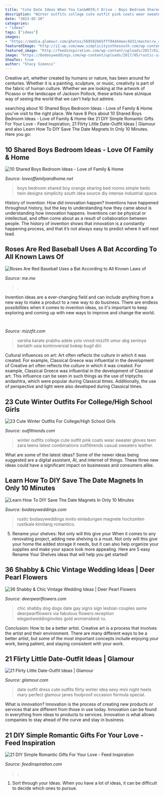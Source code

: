 ```yaml
---
title: "Cute Date Ideas When You Can&#039;t Drive - Boys Bedroom Shared Boy Orange Sharing Bed Rooms Simple Beds Twin Designs Simplicity South Idea Source Diy Intense Industrial Space"
description: "Winter outfits college cute outfit pink coats wear sweater gloves teen zara teens latest combinations outfittrends casual sweaters leather"
date: "2023-02-20"
categories:
- "ideas"
tags: ["ideas"]
images:
- "https://media.glamour.com/photos/569582b65fff94d44eec4d31/master/w_400%2Cc_limit/fashion-2012-11-cream-mini-dress-embellished-collar-black-mary-janes-main.jpg"
featuredImage: "http://i2.wp.com/www.simplicityinthesouth.com/wp-content/uploads/2012/10/Boys-orange-and-blue-shared-bedroom-by-Simplicity-In-The-South..jpg?resize=600%2C823"
featured_image: "http://feedinspiration.com/wp-content/uploads/2017/01/Date-Night-Jar.jpg"
image: "https://bodasyweddings.com/wp-content/uploads/2017/05/rustic-save-the-date-magnets.jpg"
ShowToc: true
author: "Stacy Simonis"
---
```



Creative art, whether created by humans or nature, has been around for centuries. Whether it is a painting, sculpture, or music, creativity is part of the fabric of human culture. Whether we are looking at the artwork of Picasso or the landscape of Jackson Pollock, these artists have aUnique way of seeing the world that we can't help but admire.

	

		
searching about 10 Shared Boys Bedroom Ideas - Love of Family &amp; Home you've visit to the right place. We have 8 Pics about 10 Shared Boys Bedroom Ideas - Love of Family &amp; Home like 21 DIY Simple Romantic Gifts For Your Love - Feed Inspiration, 21 Flirty Little Date-Outfit Ideas | Glamour and also Learn How To DIY Save The Date Magnets In Only 10 Minutes. Here you go:
		
    
## 10 Shared Boys Bedroom Ideas - Love Of Family &amp; Home

<img loading=lazy src="http://i2.wp.com/www.simplicityinthesouth.com/wp-content/uploads/2012/10/Boys-orange-and-blue-shared-bedroom-by-Simplicity-In-The-South..jpg?resize=600%2C823" onerror="this.onerror=null;this.src='https://tse2.mm.bing.net/th?id=OIP.zOwY57pwSKqV-FbLOIpHVQHaKK&amp;pid=15.1';" alt="10 Shared Boys Bedroom Ideas - Love of Family &amp; Home">

_Source: loveoffamilyandhome.net_

>boys bedroom shared boy orange sharing bed rooms simple beds twin designs simplicity south idea source diy intense industrial space. 

	

History of invention: How did innovation happen?
Inventions have happened throughout history, but the key to understanding how they came about is understanding how innovation happens. Inventions can be physical or intellectual, and often come about as a result of collaboration between people. The history of invention shows that innovation is a constantly happening process, and that it’s not always easy to predict where it will next lead.

    
## Roses Are Red Baseball Uses A Bat According To All Known Laws Of

<img loading=lazy src="https://pics.me.me/thumb_roses-are-red-baseball-uses-a-bat-according-to-all-63456518.png" onerror="this.onerror=null;this.src='https://tse2.mm.bing.net/th?id=OIP.LvokjBqbfCYlerI-d8xtbwAAAA&amp;pid=15.1';" alt="Roses Are Red Baseball Uses a Bat According to All Known Laws of">

_Source: me.me_

>. 

	

Invention ideas are a ever-changing field and can include anything from a new way to make a product to a new way to do business. There are endless possibilities when it comes to invention ideas, so it's important to keep exploring and coming up with new ways to improve and change the world.

    
## 

<img loading=lazy src="http://mizzfit.com/Public/Files/post/varsha_1493939c_f29c88d0fb.jpg" onerror="this.onerror=null;this.src='https://tse3.mm.bing.net/th?id=OIP.pMVrbBgEOcXpiP-h88q4SwAAAA&amp;pid=15.1';" alt="">

_Source: mizzfit.com_

>varsha karate prabhu adele yolo vinod mizzfit umur abg seninya berlatih usia kontroversial bokep bugil diri. 

	

Cultural influences on art: Art often reflects the culture in which it was created. For example, Classical Greece was influential in the development of
Creative art often reflects the culture in which it was created. For example, Classical Greece was influential in the development of Classical art. This influence can be seen in such things as the use of triptychs andashtra, which were popular during Classical times. Additionally, the use of perspective and light were also developed during Classical times.

    
## 23 Cute Winter Outfits For College/High School Girls

<img loading=lazy src="https://www.outfittrends.com/wp-content/uploads/2015/01/zara-pink-coats-sweaterslook-main-single.jpg" onerror="this.onerror=null;this.src='https://tse4.mm.bing.net/th?id=OIP.d1H7Pw52_j-ehsOxD4cCoAAAAA&amp;pid=15.1';" alt="23 Cute Winter Outfits For College/High School Girls">

_Source: outfittrends.com_

>winter outfits college cute outfit pink coats wear sweater gloves teen zara teens latest combinations outfittrends casual sweaters leather. 

	

What are some of the latest ideas?
Some of the newer ideas being suggested are a digital assistant, AI, and internet of things. These three new ideas could have a significant impact on businesses and consumers alike.

    
## Learn How To DIY Save The Date Magnets In Only 10 Minutes

<img loading=lazy src="https://bodasyweddings.com/wp-content/uploads/2017/05/rustic-save-the-date-magnets.jpg" onerror="this.onerror=null;this.src='https://tse4.mm.bing.net/th?id=OIP.lepUSdDXvogBglJf_MKGOQHaJ4&amp;pid=15.1';" alt="Learn How To DIY Save The Date Magnets In Only 10 Minutes">

_Source: bodasyweddings.com_

>rustic bodasyweddings invito einladungen magnete hochzeiten rustikale kinnlang romantico. 

	

5. Rename your shelves: Not only will this give your
When it comes to any renovating project, adding new shelving is a must. Not only will this give your home the added storage it needs, but it can also help organize your supplies and make your space look more appealing. Here are 5 easy Rename Your Shelves ideas that will help you get started!

    
## 36 Shabby &amp; Chic Vintage Wedding Ideas | Deer Pearl Flowers

<img loading=lazy src="http://www.deerpearlflowers.com/wp-content/uploads/2015/10/vintage-cute-wedding-dog-with-wedding-sign.jpg" onerror="this.onerror=null;this.src='https://tse1.mm.bing.net/th?id=OIP.OM3ijKvTi2cM_pDxi5EM1gHaLL&amp;pid=15.1';" alt="36 Shabby &amp; Chic Vintage Wedding Ideas | Deer Pearl Flowers">

_Source: deerpearlflowers.com_

>chic shabby dog dogs date gay signs sign lesbian couples same deerpearlflowers via fabulous flowers reception elegantweddinginvites gold womensbest ru. 

	

Conclusion: How to be a better artist.
Creative art is a process that involves the artist and their environment. There are many different ways to be a better artist, but some of the most important concepts include enjoying your work, being patient, and staying consistent with your work.

    
## 21 Flirty Little Date-Outfit Ideas | Glamour

<img loading=lazy src="https://media.glamour.com/photos/569582b65fff94d44eec4d31/master/w_400%2Cc_limit/fashion-2012-11-cream-mini-dress-embellished-collar-black-mary-janes-main.jpg" onerror="this.onerror=null;this.src='https://tse3.mm.bing.net/th?id=OIP.FmLwEcJMIoQ-UU62Cy2BngAAAA&amp;pid=15.1';" alt="21 Flirty Little Date-Outfit Ideas | Glamour">

_Source: glamour.com_

>date outfit dress cute outfits flirty winter idea sexy mini night heels mary perfect glamour janes foolproof occasion formula special. 

	

What is innovation?
Innovation is the process of creating new products or services that are different from those in use today. Innovation can be found in everything from ideas to products to services. Innovation is what allows companies to stay ahead of the curve and stay in business.

    
## 21 DIY Simple Romantic Gifts For Your Love - Feed Inspiration

<img loading=lazy src="http://feedinspiration.com/wp-content/uploads/2017/01/Date-Night-Jar.jpg" onerror="this.onerror=null;this.src='https://tse3.mm.bing.net/th?id=OIP.k0yQ-kxNWDBf_IBgeBLWGgHaR7&amp;pid=15.1';" alt="21 DIY Simple Romantic Gifts For Your Love - Feed Inspiration">

_Source: feedinspiration.com_

>. 

	

1. Sort through your Ideas. When you have a lot of ideas, it can be difficult to decide which ones to pursue.

